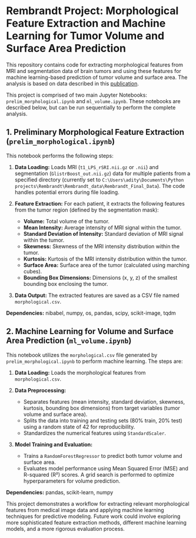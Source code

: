 # Rembrandt Project: Morphological Feature Extraction and Machine Learning for Tumor Volume and Surface Area Prediction

This repository contains code for extracting morphological features from MRI and segmentation data of brain tumors and using these features for machine learning-based prediction of tumor volume and surface area.  The analysis is based on data described in this [publication](https://www.nature.com/articles/s41597-022-01415-1).

This project is comprised of two main Jupyter Notebooks: `prelim_morphological.ipynb` and `ml_volume.ipynb`.  These notebooks are described below, but can be run sequentially to perform the complete analysis.

## 1. Preliminary Morphological Feature Extraction (`prelim_morphological.ipynb`)

This notebook performs the following steps:

1. **Data Loading:** Loads MRI (`t1_LPS_rSRI.nii.gz` or `.nii`) and segmentation (`GlistrBoost_out.nii.gz`) data for multiple patients from a specified directory (currently set to `C:\Users\adity\Documents\Python projects\Rembrandt\Rembrandt_data\Rembrandt_Final_Data`). The code handles potential errors during file loading.

2. **Feature Extraction:** For each patient, it extracts the following features from the tumor region (defined by the segmentation mask):
    * **Volume:** Total volume of the tumor.
    * **Mean Intensity:** Average intensity of MRI signal within the tumor.
    * **Standard Deviation of Intensity:** Standard deviation of MRI signal within the tumor.
    * **Skewness:** Skewness of the MRI intensity distribution within the tumor.
    * **Kurtosis:** Kurtosis of the MRI intensity distribution within the tumor.
    * **Surface Area:** Surface area of the tumor (calculated using marching cubes).
    * **Bounding Box Dimensions:** Dimensions (x, y, z) of the smallest bounding box enclosing the tumor.

3. **Data Output:** The extracted features are saved as a CSV file named `morphological.csv`.

**Dependencies:** nibabel, numpy, os, pandas, scipy, scikit-image, tqdm


## 2. Machine Learning for Volume and Surface Area Prediction (`ml_volume.ipynb`)

This notebook utilizes the `morphological.csv` file generated by `prelim_morphological.ipynb` to perform machine learning.  The steps are:

1. **Data Loading:** Loads the morphological features from `morphological.csv`.

2. **Data Preprocessing:**
    * Separates features (mean intensity, standard deviation, skewness, kurtosis, bounding box dimensions) from target variables (tumor volume and surface area).
    * Splits the data into training and testing sets (80% train, 20% test) using a random state of 42 for reproducibility.
    * Standardizes the numerical features using `StandardScaler`.

3. **Model Training and Evaluation:**
    * Trains a `RandomForestRegressor` to predict both tumor volume and surface area.
    * Evaluates model performance using Mean Squared Error (MSE) and R-squared (R²) scores.  A grid search is performed to optimize hyperparameters for volume prediction.

**Dependencies:** pandas, scikit-learn, numpy


This project demonstrates a workflow for extracting relevant morphological features from medical image data and applying machine learning techniques for predictive modeling.  Future work could involve exploring more sophisticated feature extraction methods, different machine learning models, and a more rigorous evaluation process.
